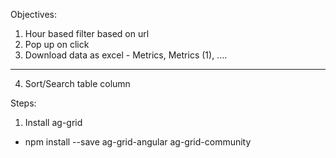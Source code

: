 Objectives:

  1. Hour based filter based on url
  2. Pop up on click
  3. Download data as excel - Metrics, Metrics (1), ....
  ------------
  4. Sort/Search table column


Steps:

1. Install ag-grid
  - npm install --save ag-grid-angular ag-grid-community
